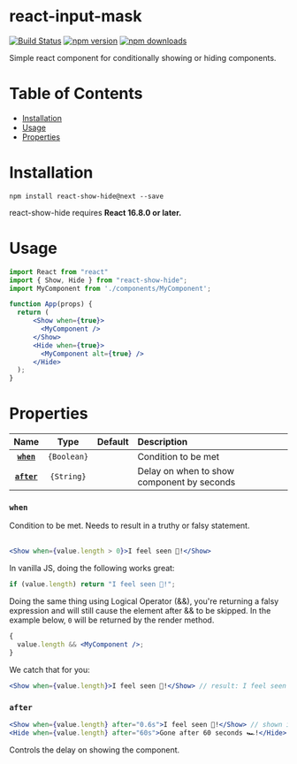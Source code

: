 # react-input-mask

[![Build Status](https://img.shields.io/travis/miroed/react-show-hide/master.svg?style=flat)](https://travis-ci.org/miroed/react-show-hide)
[![npm version](https://img.shields.io/npm/v/react-show-hide.svg?style=flat)](https://www.npmjs.com/package/react-show-hide)
[![npm downloads](https://img.shields.io/npm/dm/react-show-hide.svg?style=flat)](https://www.npmjs.com/package/react-show-hide)

Simple react component for conditionally showing or hiding components.

# Table of Contents

- [Installation](#installation)
- [Usage](#usage)
- [Properties](#properties)

# Installation

`npm install react-show-hide@next --save`

react-show-hide requires **React 16.8.0 or later.**

# Usage

```jsx
import React from "react"
import { Show, Hide } from "react-show-hide";
import MyComponent from './components/MyComponent';

function App(props) {
  return (
      <Show when={true}>
        <MyComponent />
      </Show>
      <Hide when={true}>
        <MyComponent alt={true} />
      </Hide>
  );
}
```

# Properties

|         Name          |    Type     | Default | Description                                |
| :-------------------: | :---------: | :-----: | :----------------------------------------- |
|  **[`when`](#when)**  | `{Boolean}` |         | Condition to be met                        |
| **[`after`](#after)** | `{String}`  |         | Delay on when to show component by seconds |

### `when`

Condition to be met. Needs to result in a truthy or falsy statement.<br /><br />

```jsx
<Show when={value.length > 0}>I feel seen 🙌!</Show>
```

In vanilla JS, doing the following works great:

```js
if (value.length) return "I feel seen 🙌!";
```

Doing the same thing using Logical Operator (&&), you're returning a falsy
expression and will still cause the element after && to be skipped. In the
example below, `0` will be returned by the render method.

```jsx
{
  value.length && <MyComponent />;
}
```

We catch that for you:

```jsx
<Show when={value.length}>I feel seen 🙌!</Show> // result: I feel seen 🙌!
```

### `after`

```jsx
<Show when={value.length} after="0.6s">I feel seen 🙌!</Show> // shown in 0.6s seconds after condition met
<Hide when={value.length} after="60s">Gone after 60 seconds 🏎!</Hide> // gone in 60 seconds after condition met
```

Controls the delay on showing the component.

